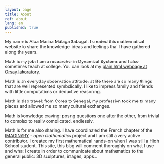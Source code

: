 ```yaml
---
layout: page
title: About
ref: about
lang: en
published: true
---
```


My name is Alba Marina Málaga Sabogal. I created this mathematical website to share the knowledge, ideas and feelings that I have gathered along the years. 

Math is my job: I am a researcher in Dynamical Systems and I also sometimes teach at college. You can look at my [plain html webpage at Orsay laboratory](http://www.math.u-psud.fr/~malaga).

Math is an everyday observation attitude: at life there are so many things that are well represented symbolically. I like to impress family and friends with little computations or deductive reasoning.

Math is also travel: from Corea to Senegal, my profession took me to many places and allowed me so many cultural exchanges.

Math is konwledge craving: posing questions one after the other, from trivial to complex to really complicated, endlessly. 

Math is for me also sharing. I have coordinated the French chapter of the [IMAGINARY](http://www.imaginary.org) - *open mathematics* project and I am still a very active contributor. I created my first mathematical hands-on when I was still a High School student. This site, this blog will comment thoroughly on what I use and what I create in order to communicate about mathematics to the general public: 3D sculptures, images, apps...

